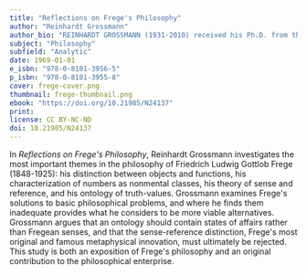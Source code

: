 ```yaml
---
title: "Reflections on Frege's Philosophy"
author: "Reinhardt Grossmann"
author_bio: "REINHARDT GROSSMANN (1931-2010) received his Ph.D. from the University of Iowa in 1958. He was a philosopher and professor at Indiana University and the author of numerous books and studies in the areas of metaphysics, ontology, epistemology, and philosophy of mind."
subject: "Philosophy"
subfield: "Analytic"
date: 1969-01-01
e_isbn: "978-0-8101-3956-5"
p_isbn: "978-0-8101-3955-8"
cover: frege-cover.png
thumbnail: frege-thumbnail.png
ebook: "https://doi.org/10.21985/N24137"
print:
license: CC BY-NC-ND
doi: 10.21985/N24137
---
```

In _Reflections on Frege's Philosophy_, Reinhardt Grossmann investigates the most important themes in the philosophy of Friedrich Ludwig Gottlob Frege (1848-1925): his distinction between objects and functions, his characterization of numbers as nonmental classes, his theory of sense and reference, and his ontology of truth-values. Grossmann examines Frege's solutions to basic philosophical problems, and where he finds them inadequate provides what he considers to be more viable alternatives. Grossmann argues that an ontology should contain states of affairs rather than Fregean senses, and that the sense-reference distinction, Frege's most original and famous metaphysical innovation, must ultimately be rejected. This study is both an exposition of Frege's philosophy and an original contribution to the philosophical enterprise.
